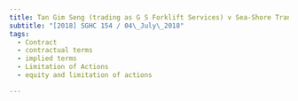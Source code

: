 ```yaml
---
title: Tan Gim Seng (trading as G S Forklift Services) v Sea-Shore Transportation Pte Ltd 
subtitle: "[2018] SGHC 154 / 04\_July\_2018"
tags:
  - Contract
  - contractual terms
  - implied terms
  - Limitation of Actions
  - equity and limitation of actions

---
```


